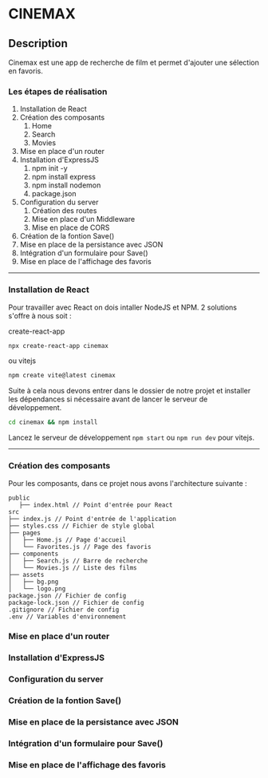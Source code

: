 # CINEMAX

## Description

Cinemax est une app de recherche de film et permet d'ajouter une sélection en favoris.

### Les étapes de réalisation

1. Installation de React
2. Création des composants
   1. Home
   2. Search
   3. Movies
3. Mise en place d'un router
4. Installation d'ExpressJS
   1. npm init -y
   2. npm install express
   3. npm install nodemon
   4. package.json
5. Configuration du server
   1. Création des routes
   2. Mise en place d'un Middleware
   3. Mise en place de CORS
6. Création de la fontion Save()
7. Mise en place de la persistance avec JSON
8. Intégration d'un formulaire pour Save()
9. Mise en place de l'affichage des favoris

---

### Installation de React

Pour travailler avec React on dois intaller NodeJS et NPM. 2 solutions s'offre à nous soit :

create-react-app

```bash
npx create-react-app cinemax
```

ou vitejs

```bash
npm create vite@latest cinemax
```

Suite à cela nous devons entrer dans le dossier de notre projet et installer les dépendances si nécessaire avant de lancer le serveur de développement.

```bash
cd cinemax && npm install
```

Lancez le serveur de développement `npm start` ou `npm run dev` pour vitejs.

---

### Création des composants

Pour les composants, dans ce projet nous avons l'architecture suivante :

```
public
   ├── index.html // Point d'entrée pour React
src
├── index.js // Point d'entrée de l'application
├── styles.css // Fichier de style global
├── pages
│   ├── Home.js // Page d'accueil
│   └── Favorites.js // Page des favoris
├── components
│   ├── Search.js // Barre de recherche
│   └── Movies.js // Liste des films
├── assets
│   ├── bg.png
│   └── logo.png
package.json // Fichier de config
package-lock.json // Fichier de config
.gitignore // Fichier de config
.env // Variables d'environnement

```

### Mise en place d'un router

### Installation d'ExpressJS

### Configuration du server

### Création de la fontion Save()

### Mise en place de la persistance avec JSON

### Intégration d'un formulaire pour Save()

### Mise en place de l'affichage des favoris
